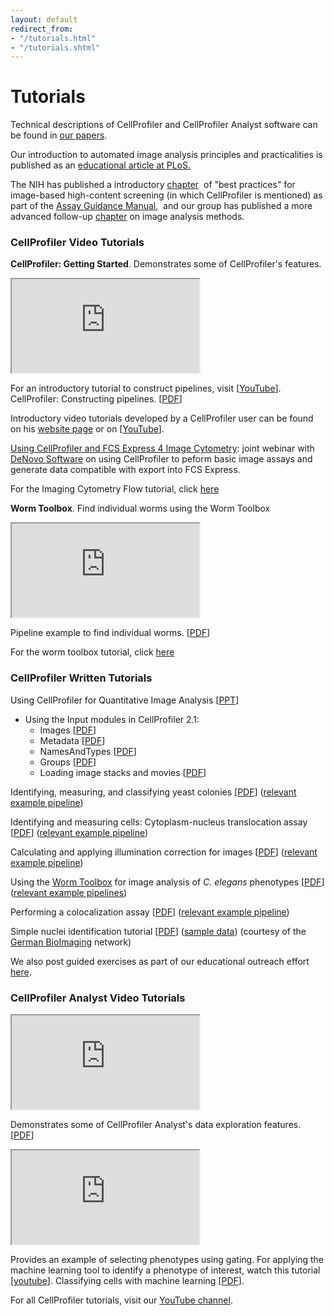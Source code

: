```yaml
---
layout: default
redirect_from:
- "/tutorials.html"
- "/tutorials.shtml"
---
```

Tutorials
=========

Technical descriptions of CellProfiler and CellProfiler Analyst software can be found in [our papers](/citations/).

Our introduction to automated image analysis principles and practicalities is published as an [educational article at PLoS.](http://www.ploscompbiol.org/article/info:doi/10.1371/journal.pcbi.1000603)

The NIH has published a introductory [chapter](http://www.ncbi.nlm.nih.gov/books/NBK100913/)  of "best practices" for image-based high-content screening (in which CellProfiler is mentioned) as part of the [Assay Guidance Manual](http://www.ncbi.nlm.nih.gov/books/NBK53196/),  and our group has published a more advanced follow-up [chapter](http://www.ncbi.nlm.nih.gov/books/n/assayguide/hcsimage/) on image analysis methods.

### CellProfiler Video Tutorials

**CellProfiler: Getting Started**. Demonstrates some of CellProfiler's features.
<iframe allowfullscreen src="https://www.youtube.com/embed/OEHYXdOINg0" class="video"></iframe>

For an introductory tutorial to construct pipelines, visit [[YouTube](https://youtu.be/PEaiGs18AF0?list=PL7CC87670239B4D10)]. CellProfiler: Constructing pipelines. [[PDF](http://d1zymp9ayga15t.cloudfront.net/Constructing_Pipelines.pdf)]

Introductory video tutorials developed by a CellProfiler user can be found on his [website page](http://www.cores.emory.edu/ici/resources/youtube_tutorials.html) or on [[YouTube](https://www.youtube.com/playlist?list=PL5Edc1v41fyBlbysy_1750IiT2xk6sDqO)].

[Using CellProfiler and FCS Express 4 Image Cytometry](https://www.youtube.com/embed/WTHY4Rbf49M): joint webinar with [DeNovo Software](http://denovosoftware.com/site/recordedWebinars.shtml) on using CellProfiler to peform basic image assays and generate data compatible with export into FCS Express.

For the Imaging Cytometry Flow tutorial, click [here](/imagingflowcytometry/)

**Worm Toolbox**. Find individual worms using the Worm Toolbox
<iframe allowfullscreen src="https://www.youtube.com/embed/J0JPUrDNHJ0" class="video"></iframe>

Pipeline example to find individual worms. [[PDF](http://d1zymp9ayga15t.cloudfront.net/Pipeline1.pdf)]

For the worm toolbox tutorial, click [here](http://cp-website.github.io/Worm-Toolbox/)

### CellProfiler Written Tutorials

Using CellProfiler for Quantitative Image Analysis [[PPT](http://d1zymp9ayga15t.cloudfront.net/content/Using_CellProfiler_for_quantitative_analysis.pptx)]

-   Using the Input modules in CellProfiler 2.1:
    -   Images [[PDF](http://d1zymp9ayga15t.cloudfront.net/tutorials/Using%20the%20Images%20module.pdf)]
    -   Metadata [[PDF](http://d1zymp9ayga15t.cloudfront.net/tutorials/Using%20the%20Metadata%20module.pdf)]
    -   NamesAndTypes [[PDF](http://d1zymp9ayga15t.cloudfront.net/tutorials/Using%20the%20NamesAndTypes%20module.pdf)]
    -   Groups [[PDF](http://d1zymp9ayga15t.cloudfront.net/tutorials/Using%20the%20Groups%20module.pdf)]
    -   Loading image stacks and movies [[PDF](http://d1zymp9ayga15t.cloudfront.net/tutorials/Loading_image_stacks_and_movies.pdf)]

Identifying, measuring, and classifying yeast colonies [[PDF](http://d1zymp9ayga15t.cloudfront.net/content/papers/85-Bray_CurrentProtocols_2015.pdf)] ([relevant example pipeline](/examples#yeast-colony-classification))

Identifying and measuring cells: Cytoplasm-nucleus translocation assay [[PDF](http://d1zymp9ayga15t.cloudfront.net/content/papers/29-Carpenter_MethodsMolBio_2009.pdf)] ([relevant example pipeline](/previous_examples#human-cytoplasm-nucleus-translocation-assay-sbs-bioimage))

Calculating and applying illumination correction for images [[PDF](http://d1zymp9ayga15t.cloudfront.net/content/ExampleIlluminationCorrection_Tutorial.pdf)] ([relevant example pipeline](/examples#illumination-correction))

Using the [Worm Toolbox](https://doi.org/10.1038/nmeth.1984) for image analysis of *C. elegans* phenotypes [[PDF](http://d1zymp9ayga15t.cloudfront.net/content/WormToolbox_How_to_get_started.pdf)] ([relevant example pipelines](/examples#worm-toolbox))

Performing a colocalization assay [[PDF](http://d1zymp9ayga15t.cloudfront.net/content/ExampleColocalization_Tutorial.pdf)] ([relevant example pipeline](/examples#Colocalization))

Simple nuclei identification tutorial [[PDF](http://d1zymp9ayga15t.cloudfront.net/content/CellProfiler_BasicIntroduction.pdf)] ([sample data](http://d1zymp9ayga15t.cloudfront.net/content/Example-RawData_CountNuclei.zip)) (courtesy of the [German BioImaging](http://www.gerbi-gmb.de/) network)

We also post guided exercises as part of our educational outreach effort [here](/outreach).

### CellProfiler Analyst Video Tutorials
<iframe allowfullscreen src="https://www.youtube.com/embed/g7rMdA44fZ0?list=PL7CC87670239B4D10" class="video"></iframe>

Demonstrates some of CellProfiler Analyst's data exploration features. [[PDF](http://d1zymp9ayga15t.cloudfront.net/Exploring_Image_Data.pdf)]
<iframe allowfullscreen src="https://www.youtube.com/embed/9mKrR9J3n2w?list=PL7CC87670239B4D10" class="video"></iframe>

Provides an example of selecting phenotypes using gating. For applying the machine learning tool to identify a phenotype of interest, watch this tutorial [[youtube](https://youtu.be/XMKgiRGb4IY?list=PL7CC87670239B4D10)]. Classifying cells with machine learning [[PDF](https://d1zymp9ayga15t.cloudfront.net/Classifying_Cells.pdf)].

For all CellProfiler tutorials, visit our [YouTube channel](https://www.youtube.com/user/broadinstitute/search?query=cellprofiler).

<div class="bottom-margin"></div>
